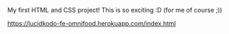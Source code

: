 My first HTML and CSS project! This is so exciting :D (for me of course ;))

https://lucidkodo-fe-omnifood.herokuapp.com/index.html
